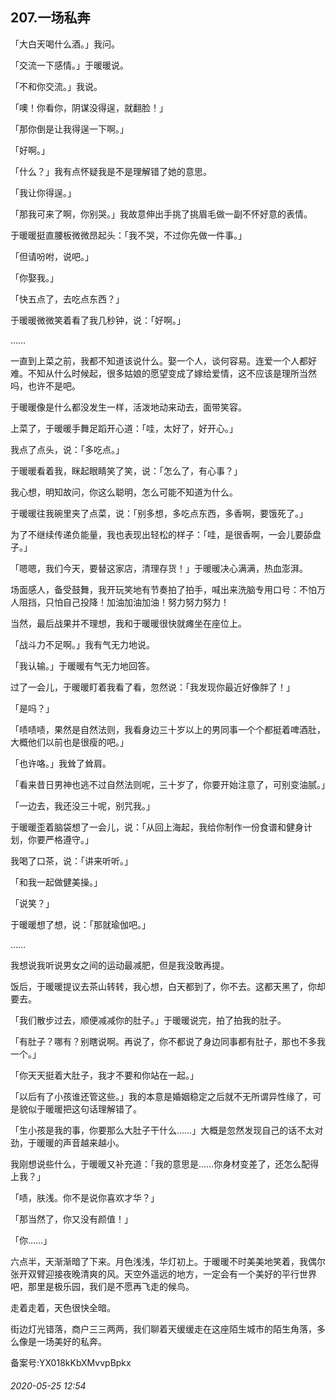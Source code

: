## 207.一场私奔
「大白天喝什么酒。」我问。


「交流一下感情。」于暖暖说。


「不和你交流。」我说。


「噢！你看你，阴谋没得逞，就翻脸！」


「那你倒是让我得逞一下啊。」


「好啊。」


「什么？」我有点怀疑我是不是理解错了她的意思。


「我让你得逞。」


「那我可来了啊，你别哭。」我故意伸出手挑了挑眉毛做一副不怀好意的表情。


于暖暖挺直腰板微微昂起头：「我不哭，不过你先做一件事。」


「但请吩咐，说吧。」


「你娶我。」


「快五点了，去吃点东西？」


于暖暖微微笑着看了我几秒钟，说：「好啊。」


……


一直到上菜之前，我都不知道该说什么。娶一个人，谈何容易。连爱一个人都好难。不知从什么时候起，很多姑娘的愿望变成了嫁给爱情，这不应该是理所当然吗，也许不是吧。


于暖暖像是什么都没发生一样，活泼地动来动去，面带笑容。


上菜了，于暖暖手舞足蹈开心道：「哇，太好了，好开心。」


我点了点头，说：「多吃点。」


于暖暖看着我，眯起眼睛笑了笑，说：「怎么了，有心事？」


我心想，明知故问，你这么聪明，怎么可能不知道为什么。


于暖暖往我碗里夹了点菜，说：「别多想，多吃点东西，多香啊，要饿死了。」


为了不继续传递负能量，我也表现出轻松的样子：「哇，是很香啊，一会儿要舔盘子。」


「嗯嗯，我们今天，要替这家店，清理存货！」于暖暖决心满满，热血澎湃。


场面感人，备受鼓舞，我开玩笑地有节奏拍了拍手，喊出来洗脑专用口号：不怕万人阻挡，只怕自己投降！加油加油加油！努力努力努力！


当然，最后战果并不理想，我和于暖暖很快就瘫坐在座位上。


「战斗力不足啊。」我有气无力地说。


「我认输。」于暖暖有气无力地回答。


过了一会儿，于暖暖盯着我看了看，忽然说：「我发现你最近好像胖了！」


「是吗？」


「啧啧啧，果然是自然法则，我看身边三十岁以上的男同事一个个都挺着啤酒肚，大概他们以前也是很瘦的吧。」


「也许咯。」我耸了耸肩。


「看来昔日男神也逃不过自然法则呢，三十岁了，你要开始注意了，可别变油腻。」


「一边去，我还没三十呢，别咒我。」


于暖暖歪着脑袋想了一会儿，说：「从回上海起，我给你制作一份食谱和健身计划，你要严格遵守。」


我喝了口茶，说：「讲来听听。」


「和我一起做健美操。」


「说笑？」


于暖暖想了想，说：「那就瑜伽吧。」


……


我想说我听说男女之间的运动最减肥，但是我没敢再提。


饭后，于暖暖提议去茶山转转，我心想，白天都到了，你不去。这都天黑了，你却要去。


「我们散步过去，顺便减减你的肚子。」于暖暖说完，拍了拍我的肚子。


「有肚子？哪有？别瞎说啊。再说了，你不都说了身边同事都有肚子，那也不多我一个。」


「你天天挺着大肚子，我才不要和你站在一起。」


「以后有了小孩谁还管这些。」我的本意是婚姻稳定之后就不无所谓异性缘了，可是貌似于暖暖把这句话理解错了。


「生小孩是我的事，你要那么大肚子干什么……」大概是忽然发现自己的话不太对劲，于暖暖的声音越来越小。


我刚想说些什么，于暖暖又补充道：「我的意思是……你身材变差了，还怎么配得上我？」


「啧，肤浅。你不是说你喜欢才华？」


「那当然了，你又没有颜值！」


「你……」


六点半，天渐渐暗了下来。月色浅浅，华灯初上。于暖暖不时美美地笑着，我偶尔张开双臂迎接夜晚清爽的风。天空外遥远的地方，一定会有一个美好的平行世界吧，那里是极乐园，我们是不愿再飞走的候鸟。


走着走着，天色很快全暗。


街边灯光错落，商户三三两两，我们聊着天缓缓走在这座陌生城市的陌生角落，多么像是一场美好的私奔。


备案号:YX018kKbXMvvpBpkx


###### 2020-05-25 12:54
